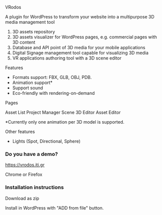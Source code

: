 VRodos

A plugin for WordPress to transform your website into a multipurpose 3D media management tool

1. 3D assets repository
2. 3D assets visualizer for WordPress pages, e.g. commercial pages with 3D content
3. Database and API point of 3D media for your mobile applications
4. Digital Signage management tool capable for visualizing 3D media
5. VR applications authoring tool with a 3D scene editor


Features

- Formats support: FBX, GLB, OBJ, PDB.
- Animation support* 
- Support sound
- Eco-friendly with rendering-on-demand

Pages

Asset List
Project Manager
Scene 3D Editor
Asset Editor


*Currently only one animation per 3D model is supported.

[comment]: <> (##Basic Interfaces)

[comment]: <> (Asset Uploader and Previewer)

[comment]: <> (![Example Asset]&#40;AssetExample.jpg&#41;)

[comment]: <> (Scene synthesis)

[comment]: <> (![Example Scene]&#40;SceneExample.jpg&#41;)


[comment]: <> (### What is this repository for? ###)


Other features

- Lights (Spot, Directional, Sphere)


### Do you have a demo?

https://vrodos.iti.gr

Chrome or Firefox


### Installation instructions ###

Download as zip

Install in WordPress with "ADD from file" button.





[comment]: <> (### Peer calls ###)

[comment]: <> (A visitor to an artifact can speak with an expert through node.js peer-calls. It is installed in an iframe in artifact page.)

[comment]: <> (It starts in server in the peer-calls folder with)

[comment]: <> (* sudo npm run build)

[comment]: <> (* sudo npm start  )


[comment]: <> (### Who do I talk to? ###)

[comment]: <> (* I am coordinating and contributing to this repository: Dimitrios Ververidis, ververid [at] iti.gr, jimver04 [at] gmail.com)
